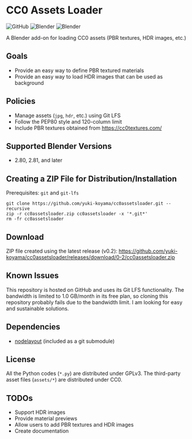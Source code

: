 # CC0 Assets Loader

![GitHub](https://img.shields.io/github/license/yuki-koyama/cc0assetsloader)
![Blender](https://img.shields.io/badge/blender-2.80-brightgreen)
![Blender](https://img.shields.io/badge/blender-2.81-brightgreen)

A Blender add-on for loading CC0 assets (PBR textures, HDR images, etc.)

## Goals

- Provide an easy way to define PBR textured materials
- Provide an easy way to load HDR images that can be used as background

## Policies

- Manage assets (`jpg`, `hdr`, etc.) using Git LFS
- Follow the PEP80 style and 120-column limit
- Include PBR textures obtained from <https://cc0textures.com/>

## Supported Blender Versions

- 2.80, 2.81, and later

## Creating a ZIP File for Distribution/Installation

Prerequisites: `git` and `git-lfs`

```
git clone https://github.com/yuki-koyama/cc0assetsloader.git --recursive
zip -r cc0assetsloader.zip cc0assetsloader -x '*.git*'
rm -fr cc0assetsloader
```

## Download

ZIP file created using the latest release (v0.2): <https://github.com/yuki-koyama/cc0assetsloader/releases/download/0-2/cc0assetsloader.zip>

## Known Issues

This repository is hosted on GitHub and uses its Git LFS functionality. The bandwidth is limited to 1.0 GB/month in its free plan, so cloning this repository probably fails due to the bandwidth limit. I am looking for easy and sustainable solutions.

## Dependencies

- [nodelayout](https://github.com/yuki-koyama/nodelayout) (included as a git submodule)

## License

All the Python codes (`*.py`) are distributed under GPLv3. The third-party asset files (`assets/*`) are distributed under CC0.

## TODOs

- Support HDR images
- Provide material previews
- Allow users to add PBR textures and HDR images
- Create documentation
